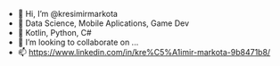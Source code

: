 - 👋 Hi, I’m @kresimirmarkota
- 👀 Data Science, Mobile Aplications, Game Dev 
- 🌱 Kotlin, Python, C#
- 💞️ I’m looking to collaborate on ...
- 📫 https://www.linkedin.com/in/kre%C5%A1imir-markota-9b8471b8/

<!---
kresimirmarkota/kresimirmarkota is a ✨ special ✨ repository because its `README.md` (this file) appears on your GitHub profile.
You can click the Preview link to take a look at your changes.
--->
